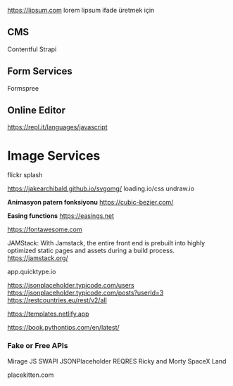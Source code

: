 https://lipsum.com lorem lipsum ifade  üretmek için

## CMS
Contentful
Strapi



## Form Services
Formspree

## Online Editor
https://repl.it/languages/javascript

# Image Services
flickr
splash

https://jakearchibald.github.io/svgomg/
loading.io/css
undraw.io

**Animasyon patern fonksiyonu**
https://cubic-bezier.com/

**Easing functions**
https://easings.net

https://fontawesome.com

JAMStack: With Jamstack, the entire front end is prebuilt into highly optimized static pages and assets during a build process.
https://jamstack.org/


app.quicktype.io

https://jsonplaceholder.typicode.com/users
https://jsonplaceholder.typicode.com/posts?userId=3
https://restcountries.eu/rest/v2/all

https://templates.netlify.app

https://book.pythontips.com/en/latest/


### Fake or Free APIs
Mirage JS
SWAPI
JSONPlaceholder
REQRES
Ricky and Morty
SpaceX Land


placekitten.com